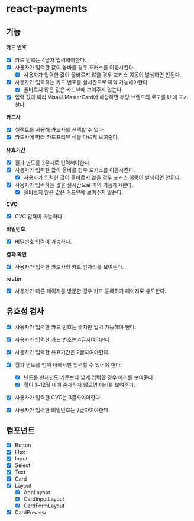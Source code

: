 # react-payments

## 기능

**카드 번호**
- [x] 카드 번호는 4글자 입력해야한다.
- [x] 사용자가 입력한 값이 올바를 경우 포커스를 이동시킨다.
    - [x] 사용자가 입력한 값이 올바르지 않을 경우 포커스 이동이 발생하면 안된다.
- [x] 사용자가 입력하는 카드 번호를 실시간으로 파악 가능해야한다.
    - [x] 올바르지 않은 값은 카드뷰에 보여주지 않는다.
- [x] 입력 값에 따라 Visa나 MasterCard에 해당하면 해당 브랜드의 로고를 UI에 표시한다.

**카드사**
- [x] 셀렉트를 사용해 카드사를 선택할 수 있다.
- [x] 카드사에 따라 카드프리뷰 색을 다르게 보여준다.

**유효기간**
- [x] 월과 년도를 2글자로 입력해야한다.
- [x] 사용자가 입력한 값이 올바를 경우 포커스를 이동시킨다.
    - [x] 사용자가 입력한 값이 올바르지 않을 경우 포커스 이동이 발생하면 안된다.
- [x] 사용자가 입력하는 값을 실시간으로 파악 가능해야한다.
    - [x] 올바르지 않은 값은 카드뷰에 보여주지 않는다.

**CVC**
- [x] CVC 입력이 가능하다.

**비밀번호**
- [x] 비밀번호 입력이 가능하다.

**결과 확인**
- [x] 사용자가 입력한 카드사와 카드 앞자리를 보여준다.

**router**
- [x] 사용자가 다른 페이지를 방문한 경우 카드 등록하기 페이지로 유도한다.

## 유효성 검사

- [x] 사용자가 입력한 카드 번호는 숫자만 입력 가능해야 한다.
- [x] 사용자가 입력한 카드 번호는 4글자여야한다.
- [x] 사용자가 입력한 유효기간은 2글자여야한다.
- [x] 월과 년도를 범위 내에서만 입력할 수 있어야 한다.
    - [x] 년도를 현재년도 기준보다 낮게 입력할 경우 에러를 보여준다.
    - [x] 월이 1~12월 내에 존재하지 않으면 에러를 보여준다.
- [x] 사용자가 입력한 CVC는 3글자여야한다.
- [x] 사용자가 입력한 비밀번호는 2글자여야한다.


## 컴포넌트

- [x] Button
- [x] Flex
- [x] Input
- [x] Select
- [x] Text
- [x] Card
- [x] Layout
    - [x] AppLayout
    - [x] CardInputLayout
    - [x] CardFormLayout
- [x] CardPreview
